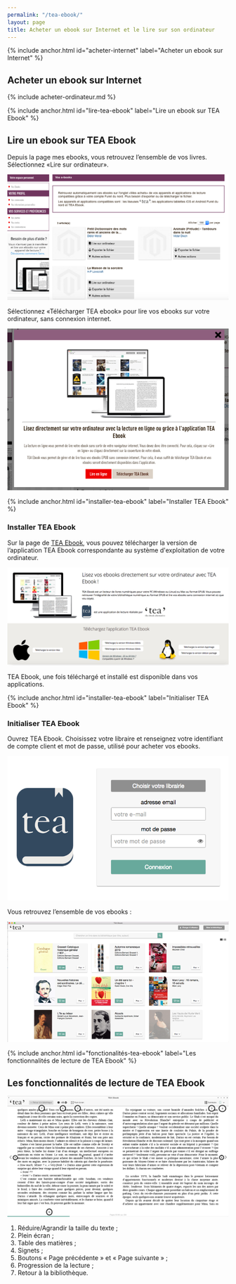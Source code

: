 ```yaml
---
permalink: "/tea-ebook/"
layout: page
title: Acheter un ebook sur Internet et le lire sur son ordinateur
---
```


{% include anchor.html id="acheter-internet" label="Acheter un ebook sur Internet" %}

## Acheter un ebook sur Internet

{% include acheter-ordinateur.md %}

{% include anchor.html id="lire-tea-ebook" label="Lire un ebook sur TEA Ebook" %}

## Lire un ebook sur TEA Ebook

Depuis la page mes ebooks, vous retrouvez l’ensemble de vos livres. Sélectionnez «Lire sur ordinateur».

![Vue «Mes ebooks» sur le site libraire](/images/telecharger-ordinateur-2.png)

Sélectionnez «Télécharger TEA ebook» pour lire vos ebooks sur votre ordinateur, sans connexion internet.

![](/images/telecharger-ordinateur-3.png)

{% include anchor.html id="installer-tea-ebook" label="Installer TEA Ebook" %}

### Installer TEA Ebook

Sur la page de [TEA Ebook](https://app.tea-ebook.com/), vous pouvez télécharger la version de l’application TEA Ebook correspondante au système d'exploitation de votre ordinateur.

![](/images/installer-tea-ebook.png)

TEA Ebook, une fois téléchargé et installé est disponible dans vos applications. 

{% include anchor.html id="installer-tea-ebook" label="Initialiser TEA Ebook" %}

### Initialiser TEA Ebook

Ouvrez TEA Ebook. Choisissez votre libraire et renseignez votre identifiant de compte client et mot de passe, utilisé pour acheter vos ebooks.

![](/images/initialisation-tea-ebook.png)

Vous retrouvez l’ensemble de vos ebooks :

![](/images/tea-ebook-library.png)


{% include anchor.html id="fonctionalités-tea-ebook" label="Les fonctionnalités de lecture de TEA Ebook" %}

## Les fonctionnalités de lecture de TEA Ebook

![](/images/tea-ebook-fonctionnalites.png)
 
1. Réduire/Agrandir la taille du texte ;
2. Plein écran ;
3. Table des matières ;
4. Signets ;
5. Boutons « Page précédente » et « Page suivante » ;
6. Progression de la lecture ;
7. Retour à la bibliothèque.

